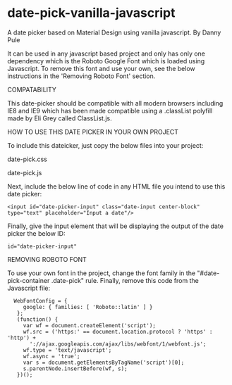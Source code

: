 # date-pick-vanilla-javascript
A date picker based on Material Design using vanilla javascript. 
By Danny Pule

 It can be used in any javascript based project and only has only one dependency which is the Roboto Google Font which is loaded using Javascript. To remove this font and use your own, see the below instructions in the 'Removing Roboto Font' section. 
 
COMPATABILITY

This date-picker should be compatible with all modern browsers including IE8 and IE9 which has been made compatible using a .classList polyfill made by Eli Grey called ClassList.js.
 
HOW TO USE THIS DATE PICKER IN YOUR OWN PROJECT

To include this dateicker, just copy the below files into your project:

date-pick.css

date-pick.js

Next, include the below line of code in any HTML file you intend to use this date picker:

````
<input id="date-picker-input" class="date-input center-block" type="text" placeholder="Input a date"/>
````

Finally, give the input element that will be displaying the output of the date picker the below ID:
````
id="date-picker-input" 
````
 
REMOVING ROBOTO FONT 

To use your own font in the project, change the font family in the "#date-pick-container .date-pick" rule. Finally, remove this code from the Javascript file:
 ````
   WebFontConfig = {
      google: { families: [ 'Roboto::latin' ] }
    };
    (function() {
      var wf = document.createElement('script');
      wf.src = ('https:' == document.location.protocol ? 'https' : 'http') +
        '://ajax.googleapis.com/ajax/libs/webfont/1/webfont.js';
      wf.type = 'text/javascript';
      wf.async = 'true';
      var s = document.getElementsByTagName('script')[0];
      s.parentNode.insertBefore(wf, s);
    })();
  ````
